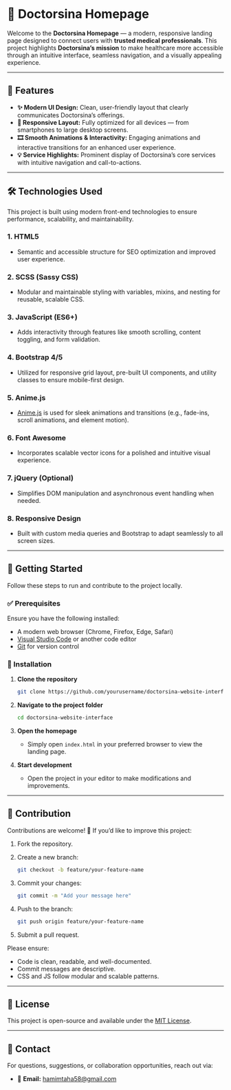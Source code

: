 
# 🏥 Doctorsina Homepage

Welcome to the **Doctorsina Homepage** — a modern, responsive landing page designed to connect users with **trusted medical professionals**.
This project highlights **Doctorsina’s mission** to make healthcare more accessible through an intuitive interface, seamless navigation, and a visually appealing experience.

---

## 🌟 Features

* **✨ Modern UI Design:** Clean, user-friendly layout that clearly communicates Doctorsina’s offerings.
* **📱 Responsive Layout:** Fully optimized for all devices — from smartphones to large desktop screens.
* **🎞️ Smooth Animations & Interactivity:** Engaging animations and interactive transitions for an enhanced user experience.
* **💡 Service Highlights:** Prominent display of Doctorsina’s core services with intuitive navigation and call-to-actions.

---

## 🛠️ Technologies Used

This project is built using modern front-end technologies to ensure performance, scalability, and maintainability.

### 1. **HTML5**

* Semantic and accessible structure for SEO optimization and improved user experience.

### 2. **SCSS (Sassy CSS)**

* Modular and maintainable styling with variables, mixins, and nesting for reusable, scalable CSS.

### 3. **JavaScript (ES6+)**

* Adds interactivity through features like smooth scrolling, content toggling, and form validation.

### 4. **Bootstrap 4/5**

* Utilized for responsive grid layout, pre-built UI components, and utility classes to ensure mobile-first design.

### 5. **Anime.js**

* [Anime.js](https://animejs.com/) is used for sleek animations and transitions (e.g., fade-ins, scroll animations, and element motion).

### 6. **Font Awesome**

* Incorporates scalable vector icons for a polished and intuitive visual experience.

### 7. **jQuery (Optional)**

* Simplifies DOM manipulation and asynchronous event handling when needed.

### 8. **Responsive Design**

* Built with custom media queries and Bootstrap to adapt seamlessly to all screen sizes.

---

## 🚀 Getting Started

Follow these steps to run and contribute to the project locally.

### ✅ Prerequisites

Ensure you have the following installed:

* A modern web browser (Chrome, Firefox, Edge, Safari)
* [Visual Studio Code](https://code.visualstudio.com/) or another code editor
* [Git](https://git-scm.com/) for version control

### 💾 Installation

1. **Clone the repository**

   ```bash
   git clone https://github.com/yourusername/doctorsina-website-interface.git
   ```

2. **Navigate to the project folder**

   ```bash
   cd doctorsina-website-interface
   ```

3. **Open the homepage**

   * Simply open `index.html` in your preferred browser to view the landing page.

4. **Start development**

   * Open the project in your editor to make modifications and improvements.

---

## 🤝 Contribution

Contributions are welcome! 🎉
If you’d like to improve this project:

1. Fork the repository.
2. Create a new branch:

   ```bash
   git checkout -b feature/your-feature-name
   ```
3. Commit your changes:

   ```bash
   git commit -m "Add your message here"
   ```
4. Push to the branch:

   ```bash
   git push origin feature/your-feature-name
   ```
5. Submit a pull request.

Please ensure:

* Code is clean, readable, and well-documented.
* Commit messages are descriptive.
* CSS and JS follow modular and scalable patterns.

---

## 📄 License

This project is open-source and available under the [MIT License](LICENSE).

---

## 💬 Contact

For questions, suggestions, or collaboration opportunities, reach out via:

* 📧 **Email:** [hamimtaha58@gmail.com](mailto:hamimtaha58@gmail.com)
